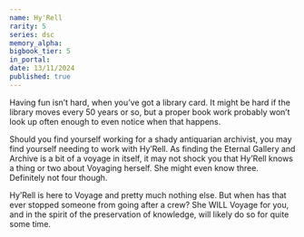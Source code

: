 ```yaml
---
name: Hy'Rell
rarity: 5
series: dsc
memory_alpha:
bigbook_tier: 5
in_portal:
date: 13/11/2024
published: true
---
```


Having fun isn’t hard, when you’ve got a library card. It might be hard if the library moves every 50 years or so, but a proper book work probably won’t look up often enough to even notice when that happens.

Should you find yourself working for a shady antiquarian archivist, you may find yourself needing to work with Hy’Rell. As finding the Eternal Gallery and Archive is a bit of a voyage in itself, it may not shock you that Hy’Rell knows a thing or two about Voyaging herself. She might even know three. Definitely not four though.

Hy’Rell is here to Voyage and pretty much nothing else. But when has that ever stopped someone from going after a crew? She WILL Voyage for you, and in the spirit of the preservation of knowledge, will likely do so for quite some time.
